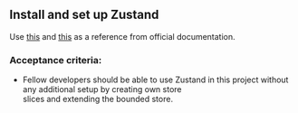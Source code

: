 ## Install and set up Zustand

Use [this](https://github.com/pmndrs/zustand?tab=readme-ov-file#typescript-usage)
and [this](https://github.com/pmndrs/zustand/blob/main/docs/guides/slices-pattern.md) as a reference from official
documentation.

### Acceptance criteria:

- Fellow developers should be able to use Zustand in this project without any additional setup by creating own store  
  slices and extending the bounded store.